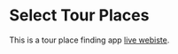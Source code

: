 # Select Tour Places

This is a tour place finding app
[live webiste](https://tour-web-sp.netlify.app).


